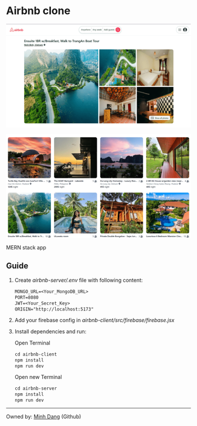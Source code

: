 # Airbnb clone

![airbnb clone](airbnb-client/public/desc-main.png)

![airbnb clone](airbnb-client/public/desc.png)

MERN stack app

## Guide

1. Create _airbnb-server/.env_ file with following content:

   ```
   MONGO_URL=<Your_MongoDB_URL>
   PORT=8080
   JWT=<Your_Secret_Key>
   ORIGIN="http://localhost:5173"
   ```

2. Add your firebase config in _airbnb-client/src/firebase/firebase.jsx_

3. Install dependencies and run:

   Open Terminal

   ```
   cd airbnb-client
   npm install
   npm run dev
   ```

   Open new Terminal

   ```
   cd airbnb-server
   npm install
   npm run dev
   ```

---

Owned by: [Minh Dang](https://github.com/lenhutminhdang) (Github)
